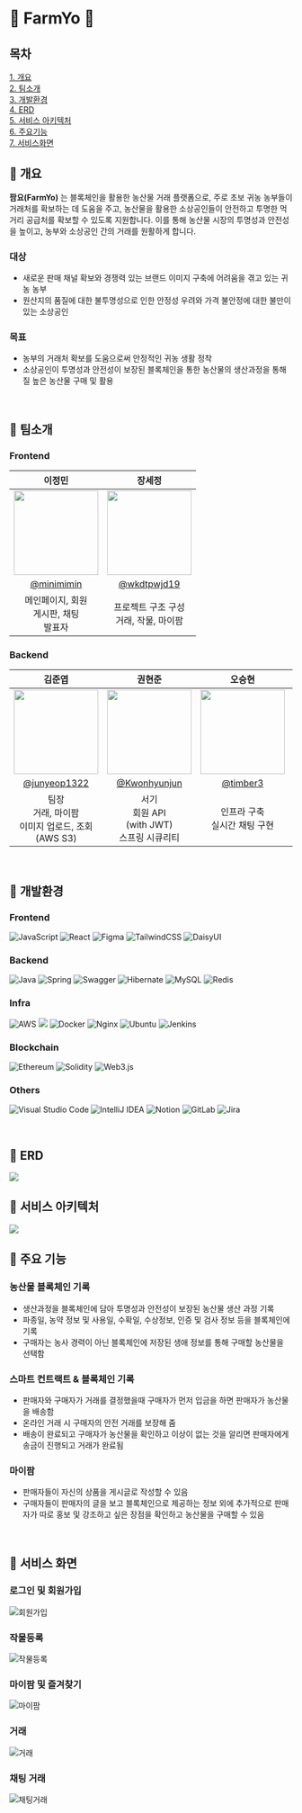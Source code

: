 # 🥕 FarmYo 🥕

## 목차

[1. 개요](#🌽-개요)
</br>
[2. 팀소개](#🍅-팀소개)
</br>
[3. 개발환경](#🫛-개발환경)
</br>
[4. ERD](#🥔-erd)
</br>
[5. 서비스 아키텍처](#🍠-서비스-아키텍처)
</br>
[6. 주요기능](#🥒-주요-기능)
</br>
[7. 서비스화면](#🥦-서비스-화면)

## 🌽 개요

**팜요(FarmYo)** 는 블록체인을 활용한 농산물 거래 플랫폼으로, 주로 초보 귀농 농부들이 거래처를 확보하는 데 도움을 주고, 농산물을 활용한 소상공인들이 안전하고 투명한 먹거리 공급처를 확보할 수 있도록 지원합니다. 이를 통해 농산물 시장의 투명성과 안전성을 높이고, 농부와 소상공인 간의 거래를 원활하게 합니다.

### 대상

- 새로운 판매 채널 확보와 경쟁력 있는 브랜드 이미지 구축에 어려움을 겪고 있는 귀농 농부
- 원산지의 품질에 대한 불투명성으로 인한 안정성 우려와 가격 불안정에 대한 불만이 있는 소상공인

### 목표

- 농부의 거래처 확보를 도움으로써 안정적인 귀농 생활 정착
- 소상공인이 투명성과 안전성이 보장된 블록체인을 통한 농산물의 생산과정을 통해 질 높은 농산물 구매 및 활용

</br>

## 🍅 팀소개

### Frontend

|                           이정민                            |                           장세정                           |
| :---------------------------------------------------------: | :--------------------------------------------------------: |
| <img src="assets/img/lee.webp" width="150" height="150"> | <img src="assets/img/jang.png" width="150" height="150"> |
|         [@minimimin](https://github.com/minimimin)          |        [@wkdtpwjd19](https://github.com/wkdtpwjd)        |
|                       메인페이지, 회원 <br/> 게시판, 채팅 <br/> 발표자                     |                       프로젝트 구조 구성 <br/> 거래, 작물, 마이팜                         |

### Backend

|                       김준엽                        |                        권현준                         |                       오승현                       |                      조현제                      |
| :-------------------------------------------------------: | :---------------------------------------------------------: | :--------------------------------------------------------: | :--------------------------------------------------------: |
| <img src="assets/img/kim.png" width="150" height="150"> | <img src="assets/img/kwon.jpeg" width="150" height="150"> | <img src="assets/img/oh.jpg" width="150" height="150"> | <img src="assets/img/jo.jpg" width="150" height="150"> |
|      [@junyeop1322](https://github.com/junyeop1322)       |       [@Kwonhyunjun](https://github.com/Kwonhyunjun)        |           [@timber3](https://github.com/timber3)           |           [@zziru95](https://github.com/zziru95)           |
|                        팀장 <br/> 거래, 마이팜 <br/> 이미지 업로드, 조회<br/>(AWS S3)            |                           서기 <br/> 회원 API <br/> (with JWT)  <br/> 스프링 시큐리티                           |                 인프라 구축  <br/> 실시간 채팅 구현                   |                    블록체인 <br/>(Solidity, FE, BE) <br/> 엔티티 설계 <br/> 게시물 & 작물 API                  |

</br>

## 🫛 개발환경

### Frontend

![JavaScript](https://img.shields.io/badge/javascript-%23323330.svg?style=for-the-badge&logo=javascript&logoColor=%23F7DF1E)
![React](https://img.shields.io/badge/react-%2320232a.svg?style=for-the-badge&logo=react&logoColor=%2361DAFB)
![Figma](https://img.shields.io/badge/figma-%23F24E1E.svg?style=for-the-badge&logo=figma&logoColor=white)
![TailwindCSS](https://img.shields.io/badge/tailwindcss-%2338B2AC.svg?style=for-the-badge&logo=tailwind-css&logoColor=white)
![DaisyUI](https://img.shields.io/badge/daisyui-5A0EF8?style=for-the-badge&logo=daisyui&logoColor=white)

### Backend

![Java](https://img.shields.io/badge/java-%23ED8B00.svg?style=for-the-badge&logo=openjdk&logoColor=white)
![Spring](https://img.shields.io/badge/spring-%236DB33F.svg?style=for-the-badge&logo=spring&logoColor=white)
![Swagger](https://img.shields.io/badge/-Swagger-%23Clojure?style=for-the-badge&logo=swagger&logoColor=white)
![Hibernate](https://img.shields.io/badge/Hibernate-59666C?style=for-the-badge&logo=Hibernate&logoColor=white)
![MySQL](https://img.shields.io/badge/mysql-4479A1.svg?style=for-the-badge&logo=mysql&logoColor=white)
![Redis](https://img.shields.io/badge/redis-%23DD0031.svg?style=for-the-badge&logo=redis&logoColor=white)

### Infra

![AWS](https://img.shields.io/badge/AWS-%23FF9900.svg?style=for-the-badge&logo=amazon-aws&logoColor=white)
<img src="https://img.shields.io/badge/Amazon%20S3-569A31?style=for-the-badge&logo=Amazon%20S3&logoColor=white">
![Docker](https://img.shields.io/badge/docker-%230db7ed.svg?style=for-the-badge&logo=docker&logoColor=white)
![Nginx](https://img.shields.io/badge/nginx-%23009639.svg?style=for-the-badge&logo=nginx&logoColor=white)
![Ubuntu](https://img.shields.io/badge/Ubuntu-E95420?style=for-the-badge&logo=ubuntu&logoColor=white)
![Jenkins](https://img.shields.io/badge/jenkins-%232C5263.svg?style=for-the-badge&logo=jenkins&logoColor=white)

### Blockchain

![Ethereum](https://img.shields.io/badge/Ethereum-3C3C3D?style=for-the-badge&logo=Ethereum&logoColor=white)
![Solidity](https://img.shields.io/badge/Solidity-%23363636.svg?style=for-the-badge&logo=solidity&logoColor=white)
![Web3.js](https://img.shields.io/badge/web3.js-F16822?style=for-the-badge&logo=web3.js&logoColor=white)

### Others

![Visual Studio Code](https://img.shields.io/badge/Visual%20Studio%20Code-0078d7.svg?style=for-the-badge&logo=visual-studio-code&logoColor=white)
![IntelliJ IDEA](https://img.shields.io/badge/IntelliJIDEA-000000.svg?style=for-the-badge&logo=intellij-idea&logoColor=white)
![Notion](https://img.shields.io/badge/Notion-%23000000.svg?style=for-the-badge&logo=notion&logoColor=white)
![GitLab](https://img.shields.io/badge/gitlab-%23181717.svg?style=for-the-badge&logo=gitlab&logoColor=white)
![Jira](https://img.shields.io/badge/jira-%230A0FFF.svg?style=for-the-badge&logo=jira&logoColor=white)

</br>

## 🥔 ERD
<img src="assets/img/erd.png">

</br>

## 🍠 서비스 아키텍처
<img src="assets/img/farmyo_Architecture.png">

</br>

## 🥒 주요 기능

### 농산물 블록체인 기록

- 생산과정을 블록체인에 담아 투명성과 안전성이 보장된 농산물 생산 과정 기록
- 파종일, 농약 정보 및 사용일, 수확일, 수상정보, 인증 및 검사 정보 등을 블록체인에 기록
- 구매자는 농사 경력이 아닌 블록체인에 저장된 생애 정보를 통해 구매할 농산물을 선택함

### 스마트 컨트랙트 & 블록체인 기록 

- 판매자와 구매자가 거래를 결정했을때 구매자가 먼저 입금을 하면 판매자가 농산물을 배송함
- 온라인 거래 시 구매자의 안전 거래를 보장해 줌
- 배송이 완료되고 구매자가 농산물을 확인하고 이상이 없는 것을 알리면 판매자에게 송금이 진행되고 거래가 완료됨

### 마이팜

- 판매자들이 자신의 상품을 게시글로 작성할 수 있음
- 구매자들이 판매자의 글을 보고 블록체인으로 제공하는 정보 외에 추가적으로 판매자가 따로 홍보 및 강조하고 싶은 장점을 확인하고 농산물을 구매할 수 있음

</br>

## 🥦 서비스 화면
### 로그인 및 회원가입

![회원가입](assets/gif/signup.gif)

### 작물등록

![작물등록](assets/gif/crop.gif)

### 마이팜 및 즐겨찾기

![마이팜](assets/gif/myfarm.gif)

### 거래

![거래](assets/gif/trade.gif)

### 채팅 거래

![채팅거래](assets/gif/chat.gif)

